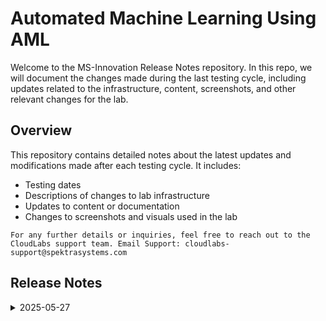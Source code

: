 
# Automated Machine Learning Using AML

Welcome to the MS-Innovation Release Notes repository. In this repo, we will document the changes made during the last testing cycle, including updates related to the infrastructure, content, screenshots, and other relevant changes for the lab.

## Overview

This repository contains detailed notes about the latest updates and modifications made after each testing cycle. It includes:

- Testing dates
- Descriptions of changes to lab infrastructure
- Updates to content or documentation
- Changes to screenshots and visuals used in the lab

`For any further details or inquiries, feel free to reach out to the CloudLabs support team. Email Support: cloudlabs-support@spektrasystems.com`

## Release Notes

<details>
  <summary>2025-05-27</summary>

### Release Date: 2025-05-27

- **Change**: Changes from Microsoft for Machine Learning using AML, Changes here involve Swapping the Template and the Lab Guide involving extensive updates to reflect the latest UI enhancements, including revising many screenshots to align with the current user experience.
- **Testing Date**: 2025-05-27

## Infrastructure Changes

NA

## Content Changes

- **Change**: Added a few **Notes** for better user understandability.

## Screenshot Updates

**Change**

- Screenshots have been updated as per new UI changes and updated instructions
- Getting started page has been updated as per the new UI changes in the CloudLabs

## Testing Notes

- **Testing Date**: 2025-05-27
- **Tested Features**: Inline validations, latest UI changes, functionality of the lab.
- **Issues Found**: Old content(updated with Latest Microsoft content) .
- **Resolved Issues**: Old Content was replaced with the latest content from Microsoft and many UI enhancements too.
---
</details>
